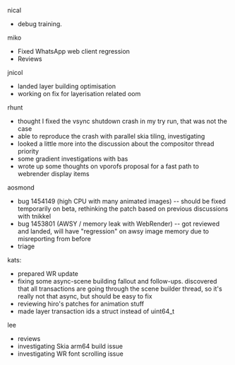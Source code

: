 nical
* debug training.

miko
* Fixed WhatsApp web client regression
* Reviews

jnicol
* landed layer building optimisation
* working on fix for layerisation related oom

rhunt
* thought I fixed the vsync shutdown crash in my try run, that was not the case
* able to reproduce the crash with parallel skia tiling, investigating
* looked a little more into the discussion about the compositor thread priority
* some gradient investigations with bas
* wrote up some thoughts on vporofs proposal for a fast path to webrender display items

aosmond
* bug 1454149 (high CPU with many animated images) -- should be fixed temporarily on beta, rethinking the patch based on previous discussions with tnikkel
* bug 1453801 (AWSY / memory leak with WebRender) -- got reviewed and landed, will have "regression" on awsy image memory due to misreporting from before
* triage

kats:
* prepared WR update
* fixing some async-scene building fallout and follow-ups. discovered that all transactions are going through the scene builder thread, so it's really not that async, but should be easy to fix
* reviewing hiro's patches for animation stuff
* made layer transaction ids a struct instead of uint64_t

lee
* reviews
* investigating Skia arm64 build issue
* investigating WR font scrolling issue
